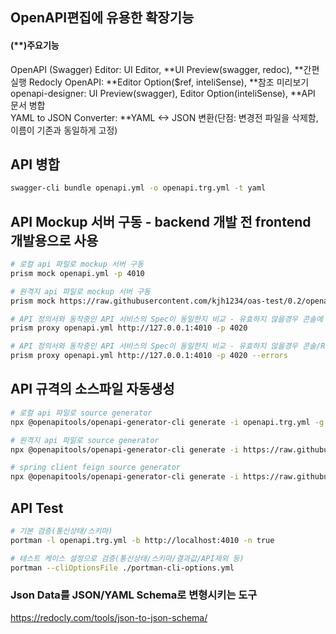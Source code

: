 
## OpenAPI편집에 유용한 확장기능
#### (**)주요기능
OpenAPI (Swagger) Editor: UI Editor, **UI Preview(swagger, redoc), **간편실행
Redocly OpenAPI: **Editor Option($ref, inteliSense), **참조 미리보기
openapi-designer: UI Preview(swagger), Editor Option(inteliSense), **API 문서 병합  
YAML to JSON Converter: **YAML <-> JSON 변환(단점: 변경전 파일을 삭제함, 이름이 기존과 동일하게 고정)

## API 병합
```bash
swagger-cli bundle openapi.yml -o openapi.trg.yml -t yaml
```

## API Mockup 서버 구동 - backend 개발 전 frontend 개발용으로 사용
```bash
# 로컬 api 파일로 mockup 서버 구동
prism mock openapi.yml -p 4010

# 원격지 api 파일로 mockup 서버 구동
prism mock https://raw.githubusercontent.com/kjh1234/oas-test/0.2/openapi.trg.yml -p 4010

# API 정의서와 동작중인 API 서비스의 Spec이 동일한지 비교 - 유효하지 않을경우 콘솔에 Error를 표시함
prism proxy openapi.yml http://127.0.0.1:4010 -p 4020

# API 정의서와 동작중인 API 서비스의 Spec이 동일한지 비교 - 유효하지 않을경우 콘솔/Response에 Error를 표시함
prism proxy openapi.yml http://127.0.0.1:4010 -p 4020 --errors
```

## API 규격의 소스파일 자동생성
```bash
# 로컬 api 파일로 source generator
npx @openapitools/openapi-generator-cli generate -i openapi.trg.yml -g typescript-axios -o ts-axios

# 원격지 api 파일로 source generator
npx @openapitools/openapi-generator-cli generate -i https://raw.githubusercontent.com/kjh1234/oas-test/0.2/openapi.trg.yml -g typescript-axios -o ts-axios

# spring client feign source generator
npx @openapitools/openapi-generator-cli generate -i https://raw.githubusercontent.com/kjh1234/oas-test/0.2/openapi.trg.yml -g spring --library spring-cloud  -o /samples/client/oas-test/java
```

## API Test
```bash
# 기본 검증(통신상태/스키마)
portman -l openapi.trg.yml -b http://localhost:4010 -n true

# 테스트 케이스 설정으로 검증(통신상태/스키마/결과값/API제외 등)
portman --cliOptionsFile ./portman-cli-options.yml
```


### Json Data를 JSON/YAML Schema로 변형시키는 도구
https://redocly.com/tools/json-to-json-schema/
